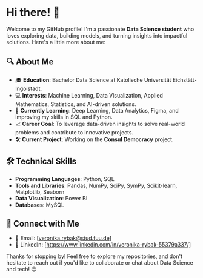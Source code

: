 # Hi there! 👋

Welcome to my GitHub profile! I'm a passionate **Data Science student** who loves exploring data, building models, and turning insights into impactful solutions. Here's a little more about me:

## 🔍 About Me
- 🎓 **Education**: Bachelor Data Science at Katolische Universität Eichstätt-Ingolstadt.
- 💻 **Interests**: Machine Learning, Data Visualization, Applied Mathematics, Statistics, and AI-driven solutions.
- 🌱 **Currently Learning**: Deep Learning, Data Analytics, Figma, and improving my skills in SQL and Python.
- 📈 **Career Goal**: To leverage data-driven insights to solve real-world problems and contribute to innovative projects.
- 🛠️ **Current Project**: Working on the **Consul Democracy** project.

## 🛠️ Technical Skills
- **Programming Languages**: Python, SQL
- **Tools and Libraries**: Pandas, NumPy, SciPy, SymPy, Scikit-learn, Matplotlib, Seaborn
- **Data Visualization**: Power BI
- **Databases**: MySQL

## 💬 Connect with Me
- 📧 Email: [veronika.rybak@stud.fuu.de]
- 💼 LinkedIn: [https://www.linkedin.com/in/veronika-rybak-55379a337/]

Thanks for stopping by! Feel free to explore my repositories, and don't hesitate to reach out if you'd like to collaborate or chat about Data Science and tech! 😊
